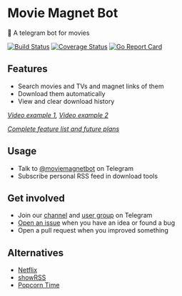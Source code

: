 # Movie Magnet Bot

🤖 A telegram bot for movies

[![Build Status](https://travis-ci.org/magunetto/moviemagnetbot.svg)](https://travis-ci.org/magunetto/moviemagnetbot)
[![Coverage Status](https://coveralls.io/repos/github/magunetto/moviemagnetbot/badge.svg?branch=master)](https://coveralls.io/github/magunetto/moviemagnetbot?branch=master)
[![Go Report Card](https://goreportcard.com/badge/github.com/magunetto/moviemagnetbot)](https://goreportcard.com/report/github.com/magunetto/moviemagnetbot)

## Features

- Search movies and TVs and magnet links of them
- Download them automatically
- View and clear download history

*[Video example 1](https://t.me/moviemagnet/6), [Video example 2](https://t.me/moviemagnet/7)*

*[Complete feature list and future plans](https://github.com/magunetto/moviemagnetbot/wiki/Features)*

## Usage

- Talk to [@moviemagnetbot](https://t.me/moviemagnetbot) on Telegram
- Subscribe personal RSS feed in download tools

## Get involved

- Join our [channel](https://t.me/moviemagnet) and [user group](https://t.me/moviemagnetusers) on Telegram
- [Open an issue](https://github.com/magunetto/moviemagnetbot/issues/new) when you have an idea or found a bug
- Open a pull request when you improved something

## Alternatives

- [Netflix](https://www.netflix.com/)
- [showRSS](https://showrss.info/)
- [Popcorn Time](https://popcorn-time.to/)
